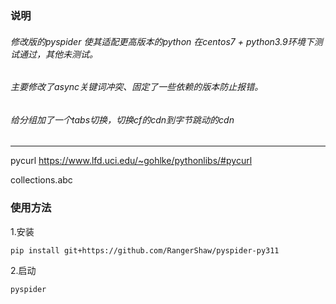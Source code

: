 
### 说明

###### 修改版的pyspider 使其适配更高版本的python 在centos7 + python3.9环境下测试通过，其他未测试。

###### 主要修改了async关键词冲突、固定了一些依赖的版本防止报错。

###### 给分组加了一个tabs切换，切换cf的cdn到字节跳动的cdn

--------------

pycurl https://www.lfd.uci.edu/~gohlke/pythonlibs/#pycurl

collections.abc

### 使用方法

1.安装

    pip install git+https://github.com/RangerShaw/pyspider-py311

2.启动

    pyspider
